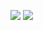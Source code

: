 <img src="https://codecov.io/gh/ev1gilatio/Pipeline/branch/master/graph/badge.svg?token=BKTMNPRA7J"/> <img src="https://sonarcloud.io/api/project_badges/measure?project=ev1gilatio_Pipeline&metric=alert_status"/>

